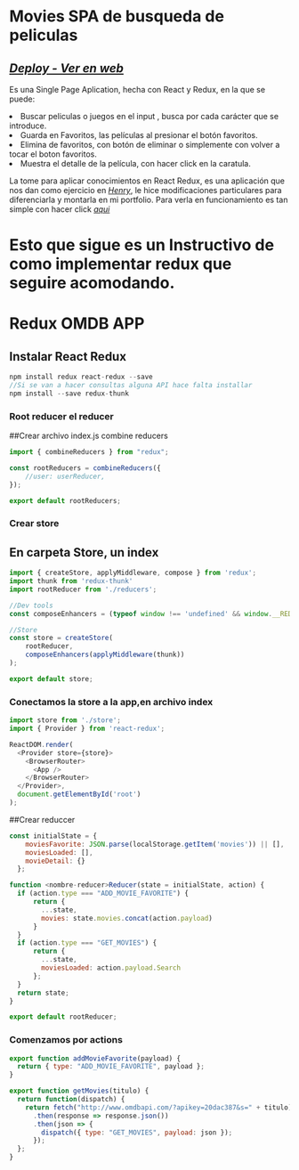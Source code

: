 # Movies SPA de busqueda de peliculas

## *[Deploy - Ver en web](https://movies-search-nine.vercel.app/)*

Es una Single Page Aplication, hecha con React y Redux, en la que se puede:

<li>Buscar peliculas o juegos en el input , busca por cada carácter que se introduce.
<li>Guarda en Favoritos, las películas al presionar el botón favoritos.
<li>Elimina de favoritos, con botón de eliminar o simplemente con volver a tocar el boton favoritos.
<li>Muestra el detalle de la película, con hacer click en la caratula.

La tome para aplicar conocimientos en React Redux, es una aplicación que nos dan como ejercicio en *[Henry](https://www.soyhenry.com)*, le hice modificaciones particulares para diferenciarla y montarla en mi portfolio.
Para verla en funcionamiento es tan simple con hacer click *[aqui](https://movies-sand.vercel.app/
)*


# Esto que sigue es un Instructivo de como implementar redux que seguire acomodando.

# Redux OMDB APP

## Instalar React Redux
```js
npm install redux react-redux --save
//Si se van a hacer consultas alguna API hace falta installar
npm install --save redux-thunk
```

### Root reducer el reducer

  ##Crear archivo index.js combine reducers
```js
import { combineReducers } from "redux";

const rootReducers = combineReducers({
    //user: userReducer,
});

export default rootReducers;
```
  
### Crear store
  ## En carpeta Store, un index

```js
import { createStore, applyMiddleware, compose } from 'redux';
import thunk from 'redux-thunk'
import rootReducer from './reducers';

//Dev tools
const composeEnhancers = (typeof window !== 'undefined' && window.__REDUX_DEVTOOLS_EXTENSION_COMPOSE__) || compose;

//Store
const store = createStore(
    rootReducer,
    composeEnhancers(applyMiddleware(thunk))
);

export default store;
```
  
### Conectamos la store a la app,en archivo index

```js
import store from './store';
import { Provider } from 'react-redux';

ReactDOM.render(
  <Provider store={store}>
    <BrowserRouter>
      <App />
    </BrowserRouter>
  </Provider>,
  document.getElementById('root')
);
```

  
##Crear reduccer


```js
const initialState = {
    moviesFavorite: JSON.parse(localStorage.getItem('movies')) || [],
    moviesLoaded: [],
    movieDetail: {}
  };

function <nombre-reducer>Reducer(state = initialState, action) {
  if (action.type === "ADD_MOVIE_FAVORITE") {
      return {
        ...state,
        movies: state.movies.concat(action.payload)
      }
  }
  if (action.type === "GET_MOVIES") {
      return {
        ...state,
        moviesLoaded: action.payload.Search
      };
  }
  return state;
}

export default rootReducer;
```
  

  
  
### Comenzamos por actions

```js
export function addMovieFavorite(payload) {
  return { type: "ADD_MOVIE_FAVORITE", payload };
}

export function getMovies(titulo) {
  return function(dispatch) {
    return fetch("http://www.omdbapi.com/?apikey=20dac387&s=" + titulo)
      .then(response => response.json())
      .then(json => {
        dispatch({ type: "GET_MOVIES", payload: json });
      });
  };
}
```

